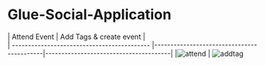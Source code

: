 # Glue-Social-Application

|                  Attend Event                                 |                         Add Tags & create event                 |       
| ------------------------------------------- |-------------------------------------------|---------------------------------------|
|![attend](https://user-images.githubusercontent.com/16826885/35366583-e7810ea2-0182-11e8-9b0b-d3961e7bfc94.gif) |  ![addtag](https://user-images.githubusercontent.com/16826885/35366738-974da458-0183-11e8-8e54-2a583e21ba5e.gif) 
